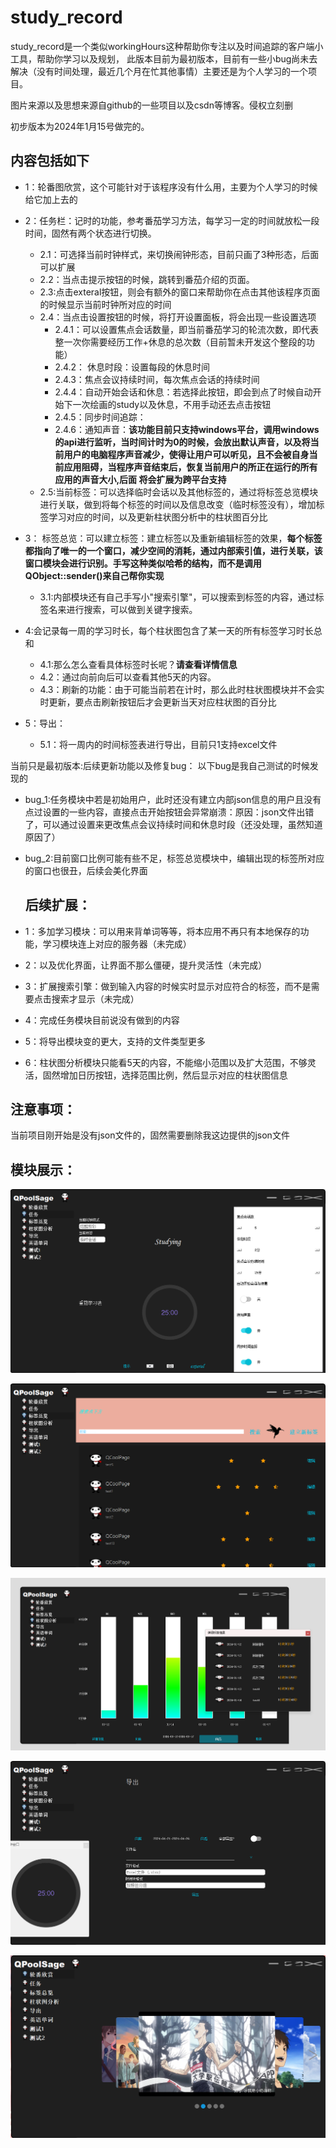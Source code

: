 # study_record
study_record是一个类似workingHours这种帮助你专注以及时间追踪的客户端小工具，帮助你学习以及规划，
此版本目前为最初版本，目前有一些小bug尚未去解决（没有时间处理，最近几个月在忙其他事情）主要还是为个人学习的一个项目。

图片来源以及思想来源自github的一些项目以及csdn等博客。侵权立刻删

初步版本为2024年1月15号做完的。
## 内容包括如下

* 1：轮番图欣赏，这个可能针对于该程序没有什么用，主要为个人学习的时候给它加上去的

* 2：任务栏：记时的功能，参考番茄学习方法，每学习一定的时间就放松一段时间，固然有两个状态进行切换。
  * 2.1：可选择当前时钟样式，来切换闹钟形态，目前只画了3种形态，后面可以扩展
  * 2.2：当点击提示按钮的时候，跳转到番茄介绍的页面。
  * 2.3:点击exteral按钮，则会有额外的窗口来帮助你在点击其他该程序页面的时候显示当前时钟所对应的时间
  * 2.4：当点击设置按钮的时候，将打开设置面板，将会出现一些设置选项
    * 2.4.1：可以设置焦点会话数量，即当前番茄学习的轮流次数，即代表整一次你需要经历工作+休息的总次数（目前暂未开发这个整段的功能）
    * 2.4.2： 休息时段：设置每段的休息时间
    * 2.4.3：焦点会议持续时间，每次焦点会话的持续时间
    * 2.4.4：自动开始会话和休息：若选择此按钮，即会到点了时候自动开始下一次绘画的study以及休息，不用手动还去点击按钮
    * 2.4.5：同步时间追踪：
    * 2.4.6：通知声音：__该功能目前只支持windows平台，调用windows的api进行监听，当时间计时为0的时候，会放出默认声音，以及将当前用户的电脑程序声音减少，使得让用户可以听见，且不会被自身当前应用阻碍，当程序声音结束后，恢复当前用户的所正在运行的所有应用的声音大小,后面
      将会扩展为跨平台支持__
  * 2.5:当前标签：可以选择临时会话以及其他标签的，通过将标签总览模块进行关联，做到将每个标签的时间以及信息改变（临时标签没有），增加标签学习对应的时间，以及更新柱状图分析中的柱状图百分比
* 3： 标签总览：可以建立标签：建立标签以及重新编辑标签的效果，**每个标签都指向了唯一的一个窗口，减少空间的消耗，通过内部索引值，进行关联，该窗口模块会进行识别。手写这种类似哈希的结构，而不是调用QObject::sender()来自己帮你实现**
    * 3.1:内部模块还有自己手写小"搜索引擎"，可以搜索到标签的内容，通过标签名来进行搜索，可以做到关键字搜索。
* 4:会记录每一周的学习时长，每个柱状图包含了某一天的所有标签学习时长总和
  * 4.1:那么怎么查看具体标签时长呢？**请查看详情信息**
  * 4.2：通过向前向后可以查看其他5天的内容。
  * 4.3：刷新的功能：由于可能当前若在计时，那么此时柱状图模块并不会实时更新，要点击刷新按钮后才会更新当天对应柱状图的百分比   
* 5：导出：
  * 5.1：将一周内的时间标签表进行导出，目前只1支持excel文件

当前只是最初版本:后续更新功能以及修复bug：
以下bug是我自己测试的时候发现的
* bug_1:任务模块中若是初始用户，此时还没有建立内部json信息的用户且没有点过设置的一些内容，直接点击开始按钮会异常崩溃：原因：json文件出错了，可以通过设置来更改焦点会议持续时间和休息时段（还没处理，虽然知道原因了）
* bug_2:目前窗口比例可能有些不足，标签总览模块中，编辑出现的标签所对应的窗口也很丑，后续会美化界面

  ## **后续扩展**：
* 1：多加学习模块：可以用来背单词等等，将本应用不再只有本地保存的功能，学习模块连上对应的服务器（未完成）
* 2：以及优化界面，让界面不那么僵硬，提升灵活性（未完成）
* 3：扩展搜索引擎：做到输入内容的时候实时显示对应符合的标签，而不是需要点击搜索才显示（未完成）
* 4：完成任务模块目前说没有做到的内容
* 5：将导出模块变的更大，支持的文件类型更多
* 6：柱状图分析模块只能看5天的内容，不能缩小范围以及扩大范围，不够灵活，固然增加日历按钮，选择范围比例，然后显示对应的柱状图信息


## **注意事项**：
当前项目刚开始是没有json文件的，固然需要删除我这边提供的json文件

## **模块展示**：

![image](https://github.com/huanheart/study_record_preliminary_version/blob/master/show/1.png)

![image](https://github.com/huanheart/study_record_preliminary_version/blob/master/show/2.png)

![image](https://github.com/huanheart/study_record_preliminary_version/blob/master/show/3.png)

![image](https://github.com/huanheart/study_record_preliminary_version/blob/master/show/4.png)

![image](https://github.com/huanheart/study_record_preliminary_version/blob/master/show/5.png)




